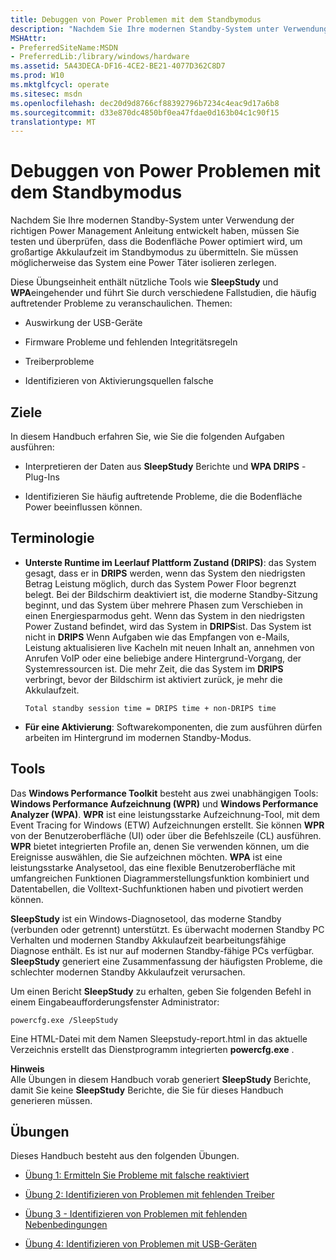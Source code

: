 ```yaml
---
title: Debuggen von Power Problemen mit dem Standbymodus
description: "Nachdem Sie Ihre modernen Standby-System unter Verwendung der richtigen Power Management Anleitung entwickelt haben, müssen Sie zum Testen und überprüfen Sie, ob die Bodenfläche Power bieten umfangreiche Akkulaufzeit im Standbymodus optimiert ist."
MSHAttr:
- PreferredSiteName:MSDN
- PreferredLib:/library/windows/hardware
ms.assetid: 5A43DECA-DF16-4CE2-BE21-4077D362C8D7
ms.prod: W10
ms.mktglfcycl: operate
ms.sitesec: msdn
ms.openlocfilehash: dec20d9d8766cf88392796b7234c4eac9d17a6b8
ms.sourcegitcommit: d33e870dc4850bf0ea47fdae0d163b04c1c90f15
translationtype: MT
---
```

# <a name="debugging-power-problems-with-standby"></a>Debuggen von Power Problemen mit dem Standbymodus


Nachdem Sie Ihre modernen Standby-System unter Verwendung der richtigen Power Management Anleitung entwickelt haben, müssen Sie testen und überprüfen, dass die Bodenfläche Power optimiert wird, um großartige Akkulaufzeit im Standbymodus zu übermitteln. Sie müssen möglicherweise das System eine Power Täter isolieren zerlegen.

Diese Übungseinheit enthält nützliche Tools wie **SleepStudy** und **WPA**eingehender und führt Sie durch verschiedene Fallstudien, die häufig auftretender Probleme zu veranschaulichen. Themen:

-   Auswirkung der USB-Geräte

-   Firmware Probleme und fehlenden Integritätsregeln

-   Treiberprobleme

-   Identifizieren von Aktivierungsquellen falsche

## <a name="goals"></a>Ziele


In diesem Handbuch erfahren Sie, wie Sie die folgenden Aufgaben ausführen:

-   Interpretieren der Daten aus **SleepStudy** Berichte und **WPA DRIPS** -Plug-Ins

-   Identifizieren Sie häufig auftretende Probleme, die die Bodenfläche Power beeinflussen können.

## <a name="terminology"></a>Terminologie


-   **Unterste Runtime im Leerlauf Plattform Zustand (DRIPS)**: das System gesagt, dass er in **DRIPS** werden, wenn das System den niedrigsten Betrag Leistung möglich, durch das System Power Floor begrenzt belegt. Bei der Bildschirm deaktiviert ist, die moderne Standby-Sitzung beginnt, und das System über mehrere Phasen zum Verschieben in einen Energiesparmodus geht. Wenn das System in den niedrigsten Power Zustand befindet, wird das System in **DRIPS**ist. Das System ist nicht in **DRIPS** Wenn Aufgaben wie das Empfangen von e-Mails, Leistung aktualisieren live Kacheln mit neuen Inhalt an, annehmen von Anrufen VoIP oder eine beliebige andere Hintergrund-Vorgang, der Systemressourcen ist. Die mehr Zeit, die das System im **DRIPS** verbringt, bevor der Bildschirm ist aktiviert zurück, je mehr die Akkulaufzeit.

    ``` syntax
    Total standby session time = DRIPS time + non-DRIPS time
    ```

-   **Für eine Aktivierung**: Softwarekomponenten, die zum ausführen dürfen arbeiten im Hintergrund im modernen Standby-Modus.

## <a name="tools"></a>Tools


Das **Windows Performance Toolkit** besteht aus zwei unabhängigen Tools: **Windows Performance Aufzeichnung (WPR)** und **Windows Performance Analyzer (WPA)**. **WPR** ist eine leistungsstarke Aufzeichnung-Tool, mit dem Event Tracing for Windows (ETW) Aufzeichnungen erstellt. Sie können **WPR** von der Benutzeroberfläche (UI) oder über die Befehlszeile (CL) ausführen. **WPR** bietet integrierten Profile an, denen Sie verwenden können, um die Ereignisse auswählen, die Sie aufzeichnen möchten. **WPA** ist eine leistungsstarke Analysetool, das eine flexible Benutzeroberfläche mit umfangreichen Funktionen Diagrammerstellungsfunktion kombiniert und Datentabellen, die Volltext-Suchfunktionen haben und pivotiert werden können.

**SleepStudy** ist ein Windows-Diagnosetool, das moderne Standby (verbunden oder getrennt) unterstützt. Es überwacht modernen Standby PC Verhalten und modernen Standby Akkulaufzeit bearbeitungsfähige Diagnose enthält. Es ist nur auf modernen Standby-fähige PCs verfügbar. **SleepStudy** generiert eine Zusammenfassung der häufigsten Probleme, die schlechter modernen Standby Akkulaufzeit verursachen.

Um einen Bericht **SleepStudy** zu erhalten, geben Sie folgenden Befehl in einem Eingabeaufforderungsfenster Administrator:

``` syntax
powercfg.exe /SleepStudy
```

Eine HTML-Datei mit dem Namen Sleepstudy-report.html in das aktuelle Verzeichnis erstellt das Dienstprogramm integrierten **powercfg.exe** .

**Hinweis**  
Alle Übungen in diesem Handbuch vorab generiert **SleepStudy** Berichte, damit Sie keine **SleepStudy** Berichte, die Sie für dieses Handbuch generieren müssen.

 

## <a name="exercises"></a>Übungen


Dieses Handbuch besteht aus den folgenden Übungen.

-   [Übung 1: Ermitteln Sie Probleme mit falsche reaktiviert](debugging-problems-with-standby-exercise-1.md)

-   [Übung 2: Identifizieren von Problemen mit fehlenden Treiber](debugging-problems-with-standby-exercise-2.md)

-   [Übung 3 - Identifizieren von Problemen mit fehlenden Nebenbedingungen](debugging-problems-with-standby-exercise-3.md)

-   [Übung 4: Identifizieren von Problemen mit USB-Geräten](debugging-problems-with-standby-exercise-4.md)

 

 






